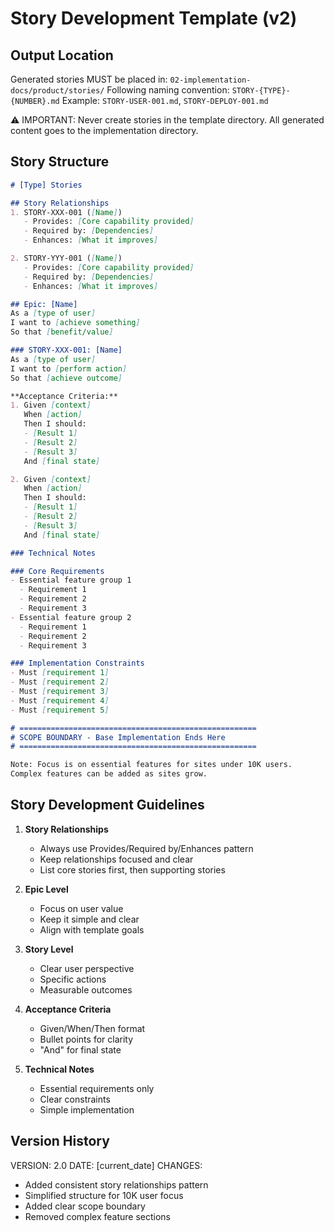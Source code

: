 # Story Development Template (v2)

## Output Location
Generated stories MUST be placed in: `02-implementation-docs/product/stories/`
Following naming convention: `STORY-{TYPE}-{NUMBER}.md`
Example: `STORY-USER-001.md`, `STORY-DEPLOY-001.md`

⚠️ IMPORTANT: Never create stories in the template directory. All generated content goes to the implementation directory.

## Story Structure
```markdown
# [Type] Stories

## Story Relationships
1. STORY-XXX-001 ([Name])
   - Provides: [Core capability provided]
   - Required by: [Dependencies]
   - Enhances: [What it improves]

2. STORY-YYY-001 ([Name])
   - Provides: [Core capability provided]
   - Required by: [Dependencies]
   - Enhances: [What it improves]

## Epic: [Name]
As a [type of user]
I want to [achieve something]
So that [benefit/value]

### STORY-XXX-001: [Name]
As a [type of user]
I want to [perform action]
So that [achieve outcome]

**Acceptance Criteria:**
1. Given [context]
   When [action]
   Then I should:
   - [Result 1]
   - [Result 2]
   - [Result 3]
   And [final state]

2. Given [context]
   When [action]
   Then I should:
   - [Result 1]
   - [Result 2]
   - [Result 3]
   And [final state]

### Technical Notes

### Core Requirements
- Essential feature group 1
  - Requirement 1
  - Requirement 2
  - Requirement 3
- Essential feature group 2
  - Requirement 1
  - Requirement 2
  - Requirement 3

### Implementation Constraints
- Must [requirement 1]
- Must [requirement 2]
- Must [requirement 3]
- Must [requirement 4]
- Must [requirement 5]

# =====================================================
# SCOPE BOUNDARY - Base Implementation Ends Here
# =====================================================

Note: Focus is on essential features for sites under 10K users.
Complex features can be added as sites grow.
```

## Story Development Guidelines

1. **Story Relationships**
   - Always use Provides/Required by/Enhances pattern
   - Keep relationships focused and clear
   - List core stories first, then supporting stories

2. **Epic Level**
   - Focus on user value
   - Keep it simple and clear
   - Align with template goals

3. **Story Level**
   - Clear user perspective
   - Specific actions
   - Measurable outcomes

4. **Acceptance Criteria**
   - Given/When/Then format
   - Bullet points for clarity
   - "And" for final state

5. **Technical Notes**
   - Essential requirements only
   - Clear constraints
   - Simple implementation

## Version History
VERSION: 2.0
DATE: [current_date]
CHANGES: 
- Added consistent story relationships pattern
- Simplified structure for 10K user focus
- Added clear scope boundary
- Removed complex feature sections 